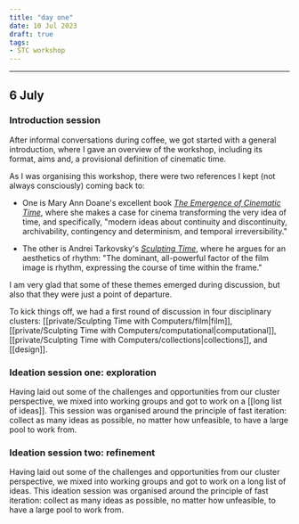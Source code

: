 ```yaml
---
title: "day one"
date: 10 Jul 2023
draft: true
tags:
- STC workshop
---
```

---

## 6 July

### Introduction session
After informal conversations during coffee, we got started with a general introduction, where I gave an overview of the workshop, including its format, aims and, a provisional definition of cinematic time.

As I was organising this workshop, there were two references I kept (not always consciously) coming back to:

- One is Mary Ann Doane's excellent book [_The Emergence of Cinematic Time_](https://www.hup.harvard.edu/catalog.php?isbn=9780674007840), where she makes a case for cinema transforming the very idea of time, and specifically, "modern ideas about continuity and discontinuity, archivability, contingency and determinism, and temporal irreversibility." 

- The other is Andrei Tarkovsky's [_Sculpting Time_](https://utpress.utexas.edu/9780292776241/), where he argues for an aesthetics of rhythm: "The dominant, all-powerful factor of the film image is rhythm, expressing the course of time within the frame."

I am very glad that some of these themes emerged during discussion, but also that they were just a point of departure.

To kick things off, we had a first round of discussion in four disciplinary clusters: [[private/Sculpting Time with Computers/film|film]], [[private/Sculpting Time with Computers/computational|computational]], [[private/Sculpting Time with Computers/collections|collections]], and [[design]]. 

### Ideation session one: exploration
Having laid out some of the challenges and opportunities from our cluster perspective, we mixed into working groups and got to work on a [[long list of ideas]]. This session was organised around the principle of fast iteration: collect as many ideas as possible, no matter how unfeasible, to have a large pool to work from.

### Ideation session two: refinement
Having laid out some of the challenges and opportunities from our cluster perspective, we mixed into working groups and got to work on a long list of ideas. This ideation session was organised around the principle of fast iteration: collect as many ideas as possible, no matter how unfeasible, to have a large pool to work from.





